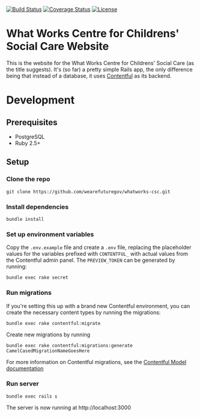 [![Build Status](https://img.shields.io/circleci/project/github/wearefuturegov/whatworks-csc.svg?style=for-the-badge)](https://circleci.com/gh/wearefuturegov/whatworks-csc)
[![Coverage Status](https://img.shields.io/coveralls/wearefuturegov/what-works-centre.svg?style=for-the-badge)](https://coveralls.io/r/wearefuturegov/what-works-centre)
[![License](http://img.shields.io/:license-apache-blue.svg?style=for-the-badge)](http://www.apache.org/licenses/LICENSE-2.0.html)

# What Works Centre for Childrens' Social Care Website

This is the website for the What Works Centre for Childrens' Social Care (as the
title suggests). It's (so far) a pretty simple Rails app, the only difference
being that instead of a database, it uses [Contentful](https://www.contentful.com/)
as its backend.

# Development

## Prerequisites

* PostgreSQL
* Ruby 2.5+

## Setup

### Clone the repo

```
git clone https://github.com/wearefuturegov/whatworks-csc.git
```

### Install dependencies

```
bundle install
```

### Set up environment variables

Copy the `.env.example` file and create a `.env` file, replacing the placeholder
values for the variables prefixed with `CONTENTFUL_` with actual values
from the Contentful admin panel. The `PREVIEW_TOKEN` can be generated by running:

```
bundle exec rake secret
```

### Run migrations

If you're setting this up with a brand new Contentful environment, you can create
the necessary content types by running the migrations:

```
bundle exec rake contentful:migrate
```

Create new migrations by running

```
bundle exec rake contentful:migrations:generate CamelCasedMigrationNameGoesHere
```

For more information on Contentful migrations, see the [Contentful Model documentation](https://github.com/contentful/contentful_model#content-migrations)

### Run server

```
bundle exec rails s
```

The server is now running at http://localhost:3000
